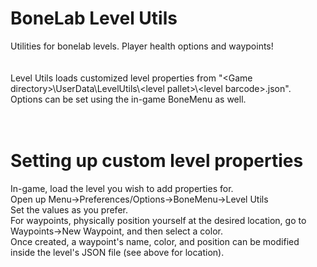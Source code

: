# BoneLab Level Utils
Utilities for bonelab levels. Player health options and waypoints!<br/>
<br/>
<br/>
Level Utils loads customized level properties from "\<Game directory\>\\UserData\\LevelUtils\\\<level pallet\>\\\<level barcode\>.json".<br/>
Options can be set using the in-game BoneMenu as well.<br/>
<br/>
<br/>
# Setting up custom level properties
In-game, load the level you wish to add properties for.<br/>
Open up Menu->Preferences/Options->BoneMenu->Level Utils<br/>
Set the values as you prefer.<br/>
For waypoints, physically position yourself at the desired location, go to Waypoints->New Waypoint, and then select a color.<br/>
Once created, a waypoint's name, color, and position can be modified inside the level's JSON file (see above for location).<br/>